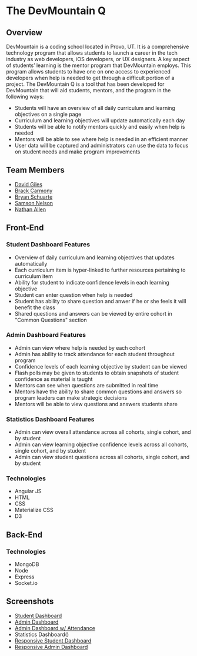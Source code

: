# The DevMountain Q

## Overview
DevMountain is a coding school located in Provo, UT.  It is a comprehensive technology program that allows students to launch a career in the tech industry as web developers, iOS developers, or UX designers.  A key aspect of students’ learning is the mentor program that DevMountain employs.  This program allows students to have one on one access to experienced developers when help is needed to get through a difficult portion of a project.  The DevMountain Q is a tool that has been developed for DevMountain that will aid students, mentors, and the program in the following ways:

* Students will have an overview of all daily curriculum and learning objectives on a single page
 * Curriculum and learning objectives will update automatically each day
* Students will be able to notify mentors quickly and easily when help is needed
* Mentors will be able to see where help is needed in an efficient manner
* User data will be captured and administrators can use the data to focus on student needs and make program improvements

## Team Members

* [David Giles](https://github.com/jairuzu)
* [Brack Carmony](https://github.com/Kedirech)
* [Bryan Schuarte](https://github.com/Bryanschauerte)
* [Samson Nelson](https://github.com/SamsonNelson)
* [Nathan Allen](https://github.com/geekybiz)

## Front-End

### Student Dashboard Features

* Overview of daily curriculum and learning objectives that updates automatically
* Each curriculum item is hyper-linked to further resources pertaining to curriculum item
* Ability for student to indicate confidence levels in each learning objective
* Student can enter question when help is needed
* Student has ability to share question and anwer if he or she feels it will benefit the class
* Shared questions and answers can be viewed by entire cohort in "Common Questions" section

### Admin Dashboard Features

* Admin can view where help is needed by each cohort
* Admin has ability to track attendance for each student throughout program
* Confidence levels of each learning objective by student can be viewed 
* Flash polls may be given to students to obtain snapshots of student confidence as material is taught
* Mentors can see when questions are submitted in real time
* Mentors have the ability to share common questions and answers so program leaders can make strategic decisions
* Mentors will be able to view questions and answers students share

### Statistics Dashboard Features

* Admin can view overall attendance across all cohorts, single cohort, and by student
* Admin can view learning objective confidence levels across all cohorts, single cohort, and by student
* Admin can view student questions across all cohorts, single cohort, and by student

### Technologies
* Angular JS
* HTML
* CSS
* Materialize CSS
* D3

## Back-End

### Technologies
* MongoDB
* Node
* Express
* Socket.io

## Screenshots

* [Student Dashboard](http://i.imgur.com/PLvZVoE.png)
* [Admin Dashboard](http://i.imgur.com/dd4kSkX.png)
* [Admin Dashboard w/ Attendance](http://i.imgur.com/teQKNBL.png)
* Statistics Dashboard()
* [Responsive Student Dashboard](http://i.imgur.com/LutDqa5.png)
* [Responsive Admin Dashboard](http://i.imgur.com/pDGCwuJ.png)



